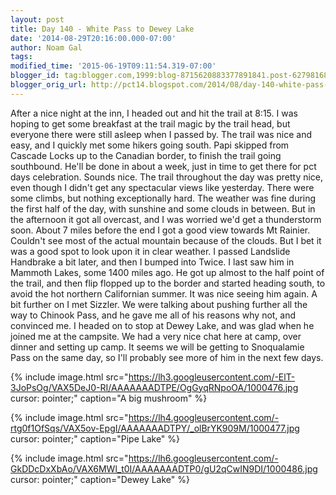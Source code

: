 ```yaml
---
layout: post
title: Day 140 - White Pass to Dewey Lake
date: '2014-08-29T20:16:00.000-07:00'
author: Noam Gal
tags:
modified_time: '2015-06-19T09:11:54.319-07:00'
blogger_id: tag:blogger.com,1999:blog-8715620883377891841.post-6279816807494789312
blogger_orig_url: http://pct14.blogspot.com/2014/08/day-140-white-pass-to-dewey-lake.html
---
```


 After a nice night at the inn, I headed out and hit the trail at 8:15. I was hoping to get some breakfast at the
 trail magic by the trail head, but everyone there were still asleep when I passed by.
 The trail was nice and
 easy, and I quickly met some hikers going south. Papi skipped from Cascade Locks up to the Canadian border, to
 finish the trail going southbound. He'll be done in about a week, just in time to get there for pct days
 celebration. Sounds nice.
 The trail throughout the day was pretty nice, even though I didn't get any
 spectacular views like yesterday. There were some climbs, but nothing exceptionally hard.
 The weather was fine
 during the first half of the day, with sunshine and some clouds in between. But in the afternoon it got all
 overcast, and I was worried we'd get a thunderstorm soon.
 About 7 miles before the end I got a good view
 towards Mt Rainier. Couldn't see most of the actual mountain because of the clouds. But I bet it was a good spot to
 look upon it in clear weather.
 I passed Landslide  Handbrake a bit later, and then I bumped into Twice. I
 last saw him in Mammoth Lakes, some 1400 miles ago. He got up almost to the half point of the trail, and then flip
 flopped up to the border and started heading south, to avoid the hot northern Californian summer. It was nice seeing
 him again.
 A bit further on I met Sizzler. We were talking about pushing further all the way to Chinook Pass,
 and he gave me all of his reasons why not, and convinced me. I headed on to stop at Dewey Lake, and was glad when he
 joined me at the campsite.
 We had a very nice chat here at camp, over dinner and setting up camp. It seems we
 will be getting to Snoqualamie Pass on the same day, so I'll probably see more of him in the next few days.


{% include image.html src="https://lh3.googleusercontent.com/-ElT-3JoPsOg/VAX5DeJ0-RI/AAAAAAADTPE/OgGyqRNpoOA/1000476.jpg cursor: pointer;" caption="A big mushroom" %}


{% include image.html src="https://lh4.googleusercontent.com/-rtg0f1OfSqs/VAX5ov-EpgI/AAAAAAADTPY/_olBrYK909M/1000477.jpg cursor: pointer;" caption="Pipe Lake" %}


{% include image.html src="https://lh6.googleusercontent.com/-GkDDcDxXbAo/VAX6MWl_t0I/AAAAAAADTP0/gU2qCwIN9DI/1000486.jpg cursor: pointer;" caption="Dewey Lake" %}

